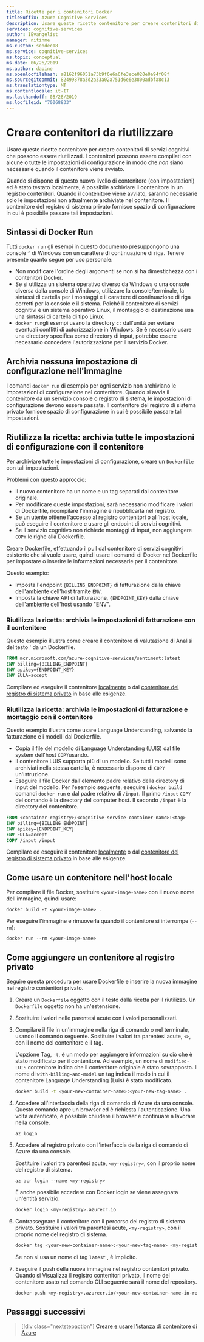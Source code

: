```yaml
---
title: Ricette per i contenitori Docker
titleSuffix: Azure Cognitive Services
description: Usare queste ricette contenitore per creare contenitori di servizi cognitivi che possono essere riutilizzati. I contenitori possono essere compilati con alcune o tutte le impostazioni di configurazione in modo che non siano necessarie quando il contenitore viene avviato. Quando si dispone di questo nuovo livello di contenitore (con impostazioni) ed è stato testato localmente, è possibile archiviare il contenitore in un registro contenitori. Quando il contenitore viene avviato, saranno necessarie solo le impostazioni non attualmente archiviate nel contenitore.
services: cognitive-services
author: IEvangelist
manager: nitinme
ms.custom: seodec18
ms.service: cognitive-services
ms.topic: conceptual
ms.date: 06/26/2019
ms.author: dapine
ms.openlocfilehash: a8162f96051a73b9f6e6a6fe3ece020e0a94f08f
ms.sourcegitcommit: 82499878a3d2a33a02a751d6e6e3800adbfa8c13
ms.translationtype: MT
ms.contentlocale: it-IT
ms.lasthandoff: 08/28/2019
ms.locfileid: "70068833"
---
```

# <a name="create-containers-for-reuse"></a>Creare contenitori da riutilizzare

Usare queste ricette contenitore per creare contenitori di servizi cognitivi che possono essere riutilizzati. I contenitori possono essere compilati con alcune o tutte le impostazioni di configurazione in modo che _non_ siano necessarie quando il contenitore viene avviato.

Quando si dispone di questo nuovo livello di contenitore (con impostazioni) ed è stato testato localmente, è possibile archiviare il contenitore in un registro contenitori. Quando il contenitore viene avviato, saranno necessarie solo le impostazioni non attualmente archiviate nel contenitore. Il contenitore del registro di sistema privato fornisce spazio di configurazione in cui è possibile passare tali impostazioni.

## <a name="docker-run-syntax"></a>Sintassi di Docker Run

Tutti `docker run` gli esempi in questo documento presuppongono una console `^` di Windows con un carattere di continuazione di riga. Tenere presente quanto segue per uso personale:

* Non modificare l'ordine degli argomenti se non si ha dimestichezza con i contenitori Docker.
* Se si utilizza un sistema operativo diverso da Windows o una console diversa dalla console di Windows, utilizzare la console/terminale, la sintassi di cartella per i montaggi e il carattere di continuazione di riga corretti per la console e il sistema.  Poiché il contenitore di servizi cognitivi è un sistema operativo Linux, il montaggio di destinazione usa una sintassi di cartella di tipo Linux.
* `docker run`gli esempi usano la directory `c:` dall'unità per evitare eventuali conflitti di autorizzazione in Windows. Se è necessario usare una directory specifica come directory di input, potrebbe essere necessario concedere l'autorizzazione per il servizio Docker.

## <a name="store-no-configuration-settings-in-image"></a>Archivia nessuna impostazione di configurazione nell'immagine

I comandi `docker run` di esempio per ogni servizio non archiviano le impostazioni di configurazione nel contenitore. Quando si avvia il contenitore da un servizio console o registro di sistema, le impostazioni di configurazione devono essere passate. Il contenitore del registro di sistema privato fornisce spazio di configurazione in cui è possibile passare tali impostazioni.

## <a name="reuse-recipe-store-all-configuration-settings-with-container"></a>Riutilizza la ricetta: archivia tutte le impostazioni di configurazione con il contenitore

Per archiviare tutte le impostazioni di configurazione, creare un `Dockerfile` con tali impostazioni.

Problemi con questo approccio:

* Il nuovo contenitore ha un nome e un tag separati dal contenitore originale.
* Per modificare queste impostazioni, sarà necessario modificare i valori di Dockerfile, ricompilare l'immagine e ripubblicarla nel registro.
* Se un utente ottiene l'accesso al registro contenitori o all'host locale, può eseguire il contenitore e usare gli endpoint di servizi cognitivi.
* Se il servizio cognitivo non richiede montaggi di input, non aggiungere `COPY` le righe alla Dockerfile.

Creare Dockerfile, effettuando il pull dal contenitore di servizi cognitivi esistente che si vuole usare, quindi usare i comandi di Docker nel Dockerfile per impostare o inserire le informazioni necessarie per il contenitore.

Questo esempio:

* Imposta l'endpoint `{BILLING_ENDPOINT}` di fatturazione dalla chiave dell'ambiente dell'host tramite `ENV`.
* Imposta la chiave API di fatturazione, `{ENDPOINT_KEY}` dalla chiave dell'ambiente dell'host usando "ENV".

### <a name="reuse-recipe-store-billing-settings-with-container"></a>Riutilizza la ricetta: archivia le impostazioni di fatturazione con il contenitore

Questo esempio illustra come creare il contenitore di valutazione di Analisi del testo ' da un Dockerfile.

```Dockerfile
FROM mcr.microsoft.com/azure-cognitive-services/sentiment:latest
ENV billing={BILLING_ENDPOINT}
ENV apikey={ENDPOINT_KEY}
ENV EULA=accept
```

Compilare ed eseguire il contenitore [localmente](#how-to-use-container-on-your-local-host) o dal [contenitore del registro di sistema privato](#how-to-add-container-to-private-registry) in base alle esigenze.

### <a name="reuse-recipe-store-billing-and-mount-settings-with-container"></a>Riutilizza la ricetta: archivia le impostazioni di fatturazione e montaggio con il contenitore

Questo esempio illustra come usare Language Understanding, salvando la fatturazione e i modelli dal Dockerfile.

* Copia il file del modello di Language Understanding (LUIS) dal file system dell'host `COPY`usando.
* Il contenitore LUIS supporta più di un modello. Se tutti i modelli sono archiviati nella stessa cartella, è necessario disporre di `COPY` un'istruzione.
* Eseguire il file Docker dall'elemento padre relativo della directory di input del modello. Per l'esempio seguente, eseguire i `docker build` comandi `docker run` e dal padre relativo di `/input`. Il primo `/input` `COPY` del comando è la directory del computer host. Il secondo `/input` è la directory del contenitore.

```Dockerfile
FROM <container-registry>/<cognitive-service-container-name>:<tag>
ENV billing={BILLING_ENDPOINT}
ENV apikey={ENDPOINT_KEY}
ENV EULA=accept
COPY /input /input
```

Compilare ed eseguire il contenitore [localmente](#how-to-use-container-on-your-local-host) o dal [contenitore del registro di sistema privato](#how-to-add-container-to-private-registry) in base alle esigenze.

## <a name="how-to-use-container-on-your-local-host"></a>Come usare un contenitore nell'host locale

Per compilare il file Docker, sostituire `<your-image-name>` con il nuovo nome dell'immagine, quindi usare:

```console
docker build -t <your-image-name> .
```

Per eseguire l'immagine e rimuoverla quando il contenitore si interrompe (`--rm`):

```console
docker run --rm <your-image-name>
```

## <a name="how-to-add-container-to-private-registry"></a>Come aggiungere un contenitore al registro privato

Seguire questa procedura per usare Dockerfile e inserire la nuova immagine nel registro contenitori privato.  

1. Creare un `Dockerfile` oggetto con il testo dalla ricetta per il riutilizzo. Un `Dockerfile` oggetto non ha un'estensione.

1. Sostituire i valori nelle parentesi acute con i valori personalizzati.

1. Compilare il file in un'immagine nella riga di comando o nel terminale, usando il comando seguente. Sostituire i valori tra parentesi acute, `<>`, con il nome del contenitore e il tag.  

    L'opzione Tag, `-t`, è un modo per aggiungere informazioni su ciò che è stato modificato per il contenitore. Ad esempio, un nome di `modified-LUIS` contenitore indica che il contenitore originale è stato sovrapposto. Il nome di `with-billing-and-model` un tag indica il modo in cui il contenitore Language Understanding (Luis) è stato modificato.

    ```Bash
    docker build -t <your-new-container-name>:<your-new-tag-name> .
    ```

1. Accedere all'interfaccia della riga di comando di Azure da una console. Questo comando apre un browser ed è richiesta l'autenticazione. Una volta autenticato, è possibile chiudere il browser e continuare a lavorare nella console.

    ```azurecli
    az login
    ```

1. Accedere al registro privato con l'interfaccia della riga di comando di Azure da una console.

    Sostituire i valori tra parentesi acute, `<my-registry>`, con il proprio nome del registro di sistema.  

    ```azurecli
    az acr login --name <my-registry>
    ```

    È anche possibile accedere con Docker login se viene assegnata un'entità servizio.

    ```Bash
    docker login <my-registry>.azurecr.io
    ```

1. Contrassegnare il contenitore con il percorso del registro di sistema privato. Sostituire i valori tra parentesi acute, `<my-registry>`, con il proprio nome del registro di sistema. 

    ```Bash
    docker tag <your-new-container-name>:<your-new-tag-name> <my-registry>.azurecr.io/<your-new-container-name-in-registry>:<your-new-tag-name>
    ```

    Se non si usa un nome di tag `latest` , è implicito.

1. Eseguire il push della nuova immagine nel registro contenitori privato. Quando si Visualizza il registro contenitori privato, il nome del contenitore usato nel comando CLI seguente sarà il nome del repository.

    ```Bash
    docker push <my-registry>.azurecr.io/<your-new-container-name-in-registry>:<your-new-tag-name>
    ```

## <a name="next-steps"></a>Passaggi successivi

> [!div class="nextstepaction"]
> [Creare e usare l'istanza di contenitore di Azure](azure-container-instance-recipe.md)

<!--
## Store input and output configuration settings

Bake in input params only

FROM containerpreview.azurecr.io/microsoft/cognitive-services-luis:<tag>
COPY luisModel1 /input/
COPY luisModel2 /input/

## Store all configuration settings

If you are a single manager of the container, you may want to store all settings in the container. The new, resulting container will not need any variables passed in to run. 

Issues with this approach:

* In order to change these settings, you will have to change the values of the Dockerfile and rebuild the file. 
* If someone gets access to your container registry or your local host, they can run the container and use the Cognitive Services endpoints. 

The following _partial_ Dockerfile shows how to statically set the values for billing and model. This example uses the 

```Dockerfile
FROM <container-registry>/<cognitive-service-container-name>:<tag>
ENV billing=<billing value>
ENV apikey=<apikey value>
COPY luisModel1 /input/
COPY luisModel2 /input/
```

->